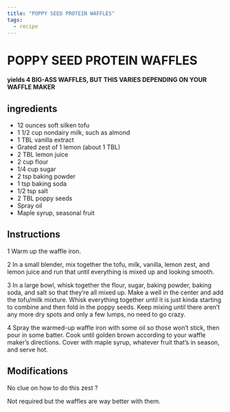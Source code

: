 ```yaml
---
title: "POPPY SEED PROTEIN WAFFLES"
tags:
  - recipe
---
```

# POPPY SEED PROTEIN WAFFLES



#### yields  4 BIG-ASS WAFFLES, BUT THIS VARIES DEPENDING ON YOUR WAFFLE MAKER


## ingredients
* 12 ounces soft silken tofu 
* 1 1/2 cup nondairy milk, such as almond 
* 1 TBL vanilla extract 
* Grated zest of 1 lemon (about 1 TBL) 
* 2 TBL lemon juice 
* 2 cup flour 
* 1/4 cup sugar 
* 2 tsp baking powder 
* 1 tsp baking soda 
* 1/2 tsp salt 
* 2 TBL poppy seeds 
* Spray oil 
* Maple syrup, seasonal fruit 



## Instructions
1 Warm up the waffle iron.

2 In a small blender, mix together the tofu, milk, vanilla, lemon zest, and lemon juice and run that    until everything is mixed up and looking smooth.

3 In a large bowl, whisk together the flour, sugar, baking powder, baking soda, and salt so that they’re all mixed up. Make a well in the center and add the tofu/milk mixture. Whisk everything together until it is just kinda starting to combine and then fold in the poppy seeds. Keep mixing until there aren’t any more dry spots and only a few lumps, no need to go crazy.

4 Spray the warmed-up waffle iron with some oil so those   won’t stick, then pour in some batter. Cook until golden brown according to your waffle maker’s directions. Cover with maple syrup, whatever fruit that’s in season, and serve hot. 



## Modifications
No clue on how to do this zest   ?

 Not required but the waffles are way better with them.




